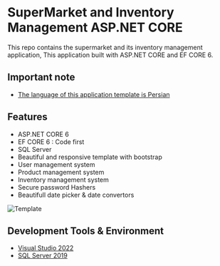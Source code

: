 # SuperMarket and Inventory Management ASP.NET CORE 
This repo contains the supermarket and its inventory management application,
This application built with ASP.NET CORE and EF CORE 6.

## Important note
* [The language of this application template is Persian](#language)

## Features 
* ASP.NET CORE 6
* EF CORE 6 : Code first
* SQL Server
* Beautiful and responsive template with bootstrap
* User management system
* Product management system
* Inventory management system
* Secure password Hashers
* Beautifull date picker & date convertors

![Template](https://user-images.githubusercontent.com/93282110/171042876-dcec513a-7ec9-40e1-8ac7-cd60da6cc760.png)

## Development Tools & Environment
* [Visual Studio 2022](https://visualstudio.microsoft.com/vs/)
* [SQL Server 2019]([https://visualstudio.microsoft.com/vs/](https://www.microsoft.com/en-us/sql-server/sql-server-2019))
